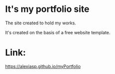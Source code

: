 # It's my portfolio site #

The site created to hold my works.

It's created on the basis of a free website template. 

# Link: # 
https://alexiasp.github.io/myPortfolio
